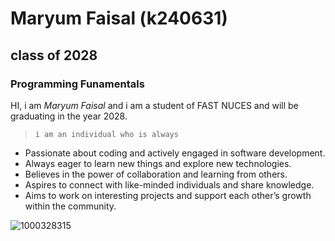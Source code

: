 # Maryum Faisal (k240631)
## class of 2028
### Programming Funamentals
HI, i am _Maryum Faisal_ and i am a student of FAST NUCES and will be graduating in the year 2028.
>`i am an individual who is always`
* Passionate about coding and actively engaged in software development.
* Always eager to learn new things and explore new technologies.
* Believes in the power of collaboration and learning from others.
* Aspires to connect with like-minded individuals and share knowledge.
* Aims to work on interesting projects and support each other’s growth within the community. 
>
>
![1000328315](https://github.com/user-attachments/assets/2f66601c-fa2e-4618-8b01-f6908c60a994)





